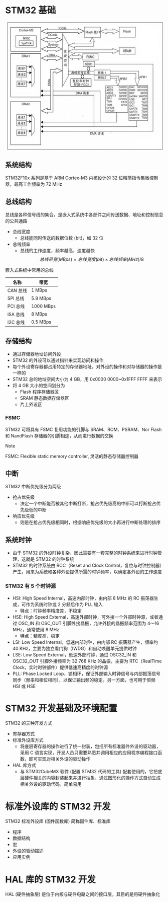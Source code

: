 # STM32 基础

![STM32F10x 芯片系统结构](./image/STM32F10x芯片系统结构.png)

## 系统结构

STM32F10x 系列是基于 ARM Cortex-M3 内核设计的 32 位精简指令集微控制器，最高工作频率为 72 MHz

## 总线结构

总线是各种信号线的集合，是嵌入式系统中各部件之间传送数据、地址和控制信息的公共通路

- 总线宽度
  - 总线能同时传送的数据位数 (bit)，如 32 位
- 总线频率
  - 总线的工作速度，频率越高，速度越快
$$
总线带宽 (MBps)= 总线宽度 (bit)\times 总线频率 (MHz)/8
$$

嵌入式系统中常用的总线

| 名称     | 带宽      |
| -------- | --------- |
| CAN 总线 | 1 MBps    |
| SPI 总线 | 5.9 MBps  |
| PCI 总线 | 1000 MBps |
| ISA 总线 | 8 MBps    |
| I2C 总线 | 0.5 MBps  |

## 存储结构

- 通过存储器地址访问外设
- STM32 的外设可以通过指针来实现访问和操作
- 每个外设寄存器都占用特定的存储器地址，对外设的操作和对存储器的操作是一样的
- STM32 总的地址空间大小为 4 GB，用 0x0000 0000~0x1FFF FFFF 来表示
- 将 4 GB 大小的空间划分为
  - Flash 程序存储器区
  - SRAM 静态数据存储器区
  - 片上外设区

### FSMC

STM32 可将具有 FSMC 复用功能的引脚与 SRAM、ROM、PSRAM、Nor Flash 和 NandFlash 存储器的引脚相连，从而进行数据的交换

> [!NOTE]
> FSMC: Flexible static memory controller, 灵活的静态存储器控制器

## 中断

STM32 中断优先级分为两级
- 抢占优先级
  - 决定一个中断能否被其他中断打断，抢占优先级高的中断可以打断抢占优先级低的中断
- 响应优先级
  - 则是在抢占优先级相同时，根据响应优先级的大小再进行中断处理的排序

## 系统时钟

- 由于 STM32 的外设时钟复杂，因此需要有一套完整的时钟系统来进行时钟管理，这就是 STM32 的时钟系统
- STM32 的时钟系统由 RCC（Reset and Clock Control，复位与时钟控制器）产生，用来为系统和各种外设提供所需的时钟频率，以确定各外设的工作速度

### STM32 有 5 个时钟源

- HSI: High Speed Internal，高速内部时钟，由内部 8 MHz 的 RC 振荡器生成，可作为系统时钟或 2 分频后作为 PLL 输入
  - 特点：时钟频率精度差，不稳定
- HSE: High Speed External，高速外部时钟，可外接一个外部时钟源，或者通过 OSC_IN 和 OSC_OUT 引脚外接晶振，允许外接的晶振频率范围为 4～16 MHz，通常使用 8 MHz
  - 特点：精度高，稳定
- LSI: Low Speed Internal，低速内部时钟，由内部 RC 振荡器产生，频率约 40 KHz，主要为独立看门狗（IWDG）和自动唤醒单元提供时钟
- LSE: Low Speed External，低速外部时钟，通过 OSC32_IN 和 OSC32_OUT 引脚外接频率为 32.768 KHz 的晶振，主要为 RTC（RealTime Clock，实时时钟部件）提供低速高精度的时钟源
- PLL: Phase Locked Loop，锁相环，保证外部输入时钟信号与内部振荡信号同步（频率和相位相同），以保证输出频的稳定。另一方面，也可用于倍频 HSI 或 HSE

# STM32 开发基础及环境配置

STM32 的三种开发方式
- 寄存器方式
- 标准外设库方式
  - 将底层寄存器的操作进行了统一封装，包括所有标准器件外设的驱动器，采用 C 语言实现，开发人员只需要熟悉并调用相应的应用程序编程接口函数，即可实现对相关外设的驱动操作
- HAL 库方式
  - 与 STM32CubeMX 软件 (配置 STM32 代码的工具) 配套使用的，它把底层硬件相关的内容封装起来并进行抽象，通过图形化的操作方式自动生成相关外设的驱动代码，简单易用

# 标准外设库的 STM32 开发

STM32 标准外设库 (固件函数库) 简称固件库、标准库
- 程序
- 数据结构
- 宏
- 外设的驱动描述
- 应用实例

# HAL 库的 STM32 开发

HAL (硬件抽象层) 是位于内核与硬件电路之间的接口层，其目的是将硬件抽象化
